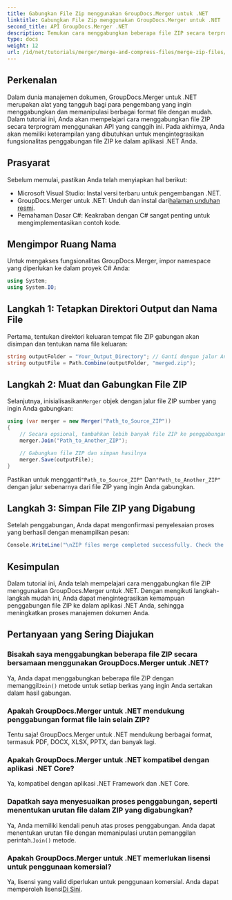```yaml
---
title: Gabungkan File Zip menggunakan GroupDocs.Merger untuk .NET
linktitle: Gabungkan File Zip menggunakan GroupDocs.Merger untuk .NET
second_title: API GroupDocs.Merger .NET
description: Temukan cara menggabungkan beberapa file ZIP secara terprogram menggunakan GroupDocs.Merger untuk .NET. Tutorial langkah demi langkah ini mencakup prasyarat.
type: docs
weight: 12
url: /id/net/tutorials/merger/merge-and-compress-files/merge-zip-files/
---
```

## Perkenalan

Dalam dunia manajemen dokumen, GroupDocs.Merger untuk .NET merupakan alat yang tangguh bagi para pengembang yang ingin menggabungkan dan memanipulasi berbagai format file dengan mudah. Dalam tutorial ini, Anda akan mempelajari cara menggabungkan file ZIP secara terprogram menggunakan API yang canggih ini. Pada akhirnya, Anda akan memiliki keterampilan yang dibutuhkan untuk mengintegrasikan fungsionalitas penggabungan file ZIP ke dalam aplikasi .NET Anda.

## Prasyarat

Sebelum memulai, pastikan Anda telah menyiapkan hal berikut:

- Microsoft Visual Studio: Instal versi terbaru untuk pengembangan .NET.
-  GroupDocs.Merger untuk .NET: Unduh dan instal dari[halaman unduhan resmi](https://releases.groupdocs.com/merger/net/).
- Pemahaman Dasar C#: Keakraban dengan C# sangat penting untuk mengimplementasikan contoh kode.

## Mengimpor Ruang Nama

Untuk mengakses fungsionalitas GroupDocs.Merger, impor namespace yang diperlukan ke dalam proyek C# Anda:

```csharp
using System;
using System.IO;
```

## Langkah 1: Tetapkan Direktori Output dan Nama File

Pertama, tentukan direktori keluaran tempat file ZIP gabungan akan disimpan dan tentukan nama file keluaran:

```csharp
string outputFolder = "Your_Output_Directory"; // Ganti dengan jalur Anda yang sebenarnya
string outputFile = Path.Combine(outputFolder, "merged.zip");
```

## Langkah 2: Muat dan Gabungkan File ZIP

 Selanjutnya, inisialisasikan`Merger` objek dengan jalur file ZIP sumber yang ingin Anda gabungkan:

```csharp
using (var merger = new Merger("Path_to_Source_ZIP"))
{
    // Secara opsional, tambahkan lebih banyak file ZIP ke penggabungan
    merger.Join("Path_to_Another_ZIP");

    // Gabungkan file ZIP dan simpan hasilnya
    merger.Save(outputFile);
}
```

 Pastikan untuk mengganti`"Path_to_Source_ZIP"` Dan`"Path_to_Another_ZIP"` dengan jalur sebenarnya dari file ZIP yang ingin Anda gabungkan.

## Langkah 3: Simpan File ZIP yang Digabung

Setelah penggabungan, Anda dapat mengonfirmasi penyelesaian proses yang berhasil dengan menampilkan pesan:

```csharp
Console.WriteLine("\nZIP files merge completed successfully. Check the output in {0}", outputFolder);
```

## Kesimpulan

Dalam tutorial ini, Anda telah mempelajari cara menggabungkan file ZIP menggunakan GroupDocs.Merger untuk .NET. Dengan mengikuti langkah-langkah mudah ini, Anda dapat mengintegrasikan kemampuan penggabungan file ZIP ke dalam aplikasi .NET Anda, sehingga meningkatkan proses manajemen dokumen Anda.

## Pertanyaan yang Sering Diajukan

### Bisakah saya menggabungkan beberapa file ZIP secara bersamaan menggunakan GroupDocs.Merger untuk .NET?

 Ya, Anda dapat menggabungkan beberapa file ZIP dengan memanggil`Join()` metode untuk setiap berkas yang ingin Anda sertakan dalam hasil gabungan.

### Apakah GroupDocs.Merger untuk .NET mendukung penggabungan format file lain selain ZIP?

Tentu saja! GroupDocs.Merger untuk .NET mendukung berbagai format, termasuk PDF, DOCX, XLSX, PPTX, dan banyak lagi.

### Apakah GroupDocs.Merger untuk .NET kompatibel dengan aplikasi .NET Core?

Ya, kompatibel dengan aplikasi .NET Framework dan .NET Core.

### Dapatkah saya menyesuaikan proses penggabungan, seperti menentukan urutan file dalam ZIP yang digabungkan?

 Ya, Anda memiliki kendali penuh atas proses penggabungan. Anda dapat menentukan urutan file dengan memanipulasi urutan pemanggilan perintah.`Join()` metode.

### Apakah GroupDocs.Merger untuk .NET memerlukan lisensi untuk penggunaan komersial?

 Ya, lisensi yang valid diperlukan untuk penggunaan komersial. Anda dapat memperoleh lisensi[Di Sini](https://purchase.groupdocs.com/buy).